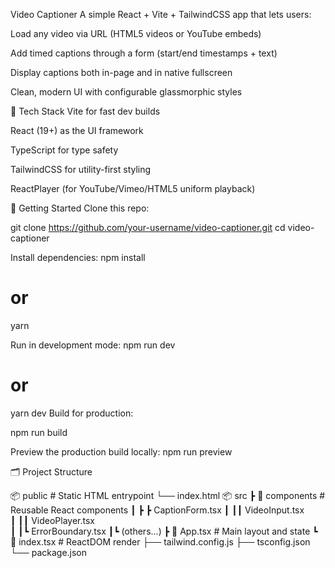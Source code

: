 Video Captioner
A simple React + Vite + TailwindCSS app that lets users:

Load any video via URL (HTML5 videos or YouTube embeds)

Add timed captions through a form (start/end timestamps + text)

Display captions both in-page and in native fullscreen

Clean, modern UI with configurable glassmorphic styles

🔧 Tech Stack
Vite for fast dev builds

React (19+) as the UI framework

TypeScript for type safety

TailwindCSS for utility-first styling

ReactPlayer (for YouTube/Vimeo/HTML5 uniform playback)

🚀 Getting Started
Clone this repo:

git clone https://github.com/your-username/video-captioner.git
cd video-captioner

Install dependencies:
npm install

# or

yarn

Run in development mode:
npm run dev

# or

yarn dev
Build for production:

npm run build

Preview the production build locally:
npm run preview

🗂️ Project Structure

📦 public # Static HTML entrypoint
└── index.html
📦 src
┣ 📂 components # Reusable React components
┃ ┣ ┣ CaptionForm.tsx
┃ ┃┃ VideoInput.tsx  
 ┃ ┃┃ VideoPlayer.tsx  
 ┃ ┃┗ ErrorBoundary.tsx
┃┗ (others...)
┣ 📜 App.tsx # Main layout and state
┗ 📜 index.tsx # ReactDOM render
├── tailwind.config.js
├── tsconfig.json
└── package.json
